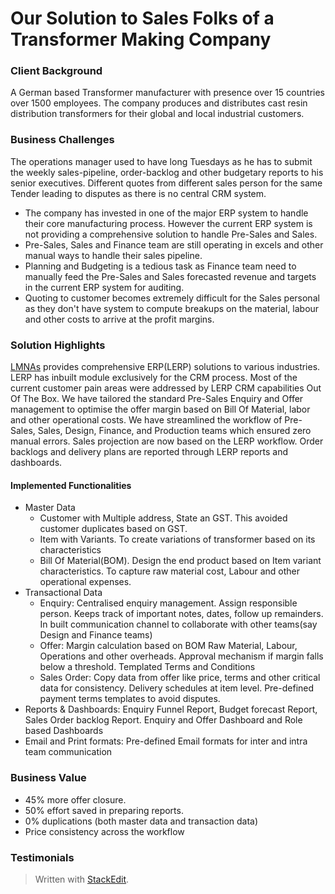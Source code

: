 
# Our Solution to Sales Folks of a Transformer Making Company

### Client Background
A German based Transformer manufacturer with presence over 15 countries over 1500 employees. The company produces and distributes cast resin distribution transformers for their global and local industrial customers. 
### Business Challenges
The operations manager used to have long Tuesdays as he has to submit the weekly sales-pipeline, order-backlog and other budgetary reports to his senior executives.
Different quotes from different sales person for the same Tender leading to disputes as there is no central CRM system.
 - The company has invested in one of the major ERP system to handle their  core manufacturing process. However the current ERP system is not providing a comprehensive solution to handle Pre-Sales and Sales. 
 - Pre-Sales, Sales and Finance team are still operating in excels and other manual ways to handle their sales pipeline.
 - Planning and Budgeting is a tedious task as Finance team need to manually feed the Pre-Sales and Sales forecasted revenue and targets in the current ERP system for auditing. 
 - Quoting to customer becomes extremely difficult for the Sales personal as they don't have system to compute breakups on the material, labour and other costs to arrive at the profit margins.

### Solution Highlights
[LMNAs](https://lmnas.com) provides comprehensive ERP(LERP) solutions to various industries. LERP has inbuilt module exclusively for the CRM process. Most of the current customer pain areas were addressed by LERP CRM capabilities Out Of The Box.
We have tailored the standard Pre-Sales Enquiry and Offer management to optimise the offer margin based on Bill Of Material, labor and other operational costs.
We have streamlined the workflow of Pre-Sales, Sales, Design, Finance, and Production teams which ensured zero manual errors. Sales projection are now  based on the LERP workflow. Order backlogs and delivery plans are reported through LERP reports and dashboards.
#### Implemented Functionalities

 - Master Data
	 - Customer with Multiple address, State an GST. This avoided customer duplicates based on GST.
	 - Item with Variants. To create variations of transformer based on its characteristics
	 - Bill Of Material(BOM). Design the end product based on Item variant characteristics. To capture raw material cost, Labour and other operational expenses. 
 - Transactional Data
	 - Enquiry: Centralised enquiry management. Assign responsible person. Keeps track of important notes, dates, follow up remainders. In built communication channel to collaborate with other teams(say Design and Finance teams)
	 - Offer: Margin calculation based on BOM Raw Material, Labour, Operations and other overheads. Approval mechanism if margin falls below a threshold. Templated Terms and Conditions
	 - Sales Order: Copy data from offer like price, terms and other critical data for consistency. Delivery schedules at item level. Pre-defined payment terms templates to avoid disputes.
 - Reports & Dashboards: Enquiry Funnel Report, Budget forecast Report, Sales Order backlog Report. Enquiry and Offer Dashboard and Role based Dashboards
 - Email and Print formats: Pre-defined Email formats for inter and intra team communication

### Business Value
 - 45% more offer closure. 
 - 50% effort saved in preparing reports. 
 - 0% duplications (both master data and transaction data) 
 - Price consistency across the workflow

### Testimonials


> Written with [StackEdit](https://stackedit.io/).
<!--stackedit_data:
eyJoaXN0b3J5IjpbMTUyNzAzODYxOCwtODA4NzkyOTM3LC05Nz
YzNTE3NjcsMTk1MDI2MjU5MCwxNzc5OTUyNjk0LC03OTExMTI3
MjEsLTIwODIwMTUyMzcsNjI1MzkyNDgyLDE5MzkzMTc2MDgsMT
Q5NDUyNTM1Niw2NTQwMjEzNDcsMjEyODI2MjQ3MywtMzc2MjQ4
ODcwLC0yMDM3MjU1MjU3LC0xMjk3MTM4NjgzXX0=
-->